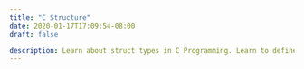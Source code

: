 ```yaml
---
title: "C Structure"
date: 2020-01-17T17:09:54-08:00
draft: false

description: Learn about struct types in C Programming. Learn to define and use structures with the help of examples. 
---
```


